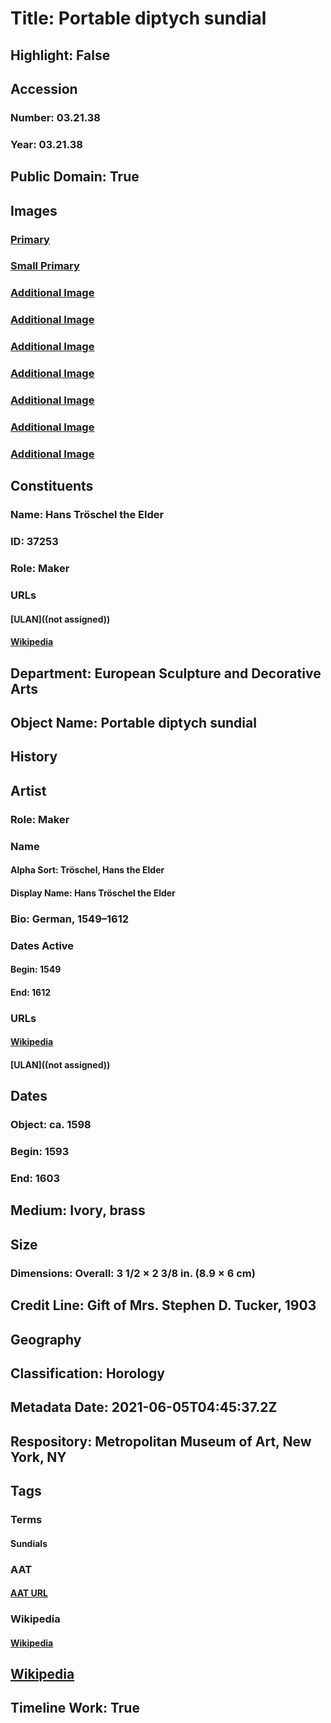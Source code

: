# Title: Portable diptych sundial
## Highlight: False
## Accession
### Number: 03.21.38
### Year: 03.21.38
## Public Domain: True
## Images
### [Primary](https://images.metmuseum.org/CRDImages/es/original/DP102317.jpg)
### [Small Primary](https://images.metmuseum.org/CRDImages/es/web-large/DP102317.jpg)
### [Additional Image](https://images.metmuseum.org/CRDImages/es/original/LC-03_21_38-001.jpg)
### [Additional Image](https://images.metmuseum.org/CRDImages/es/original/LC-03_21_38-002.jpg)
### [Additional Image](https://images.metmuseum.org/CRDImages/es/original/LC-03_21_38-004.jpg)
### [Additional Image](https://images.metmuseum.org/CRDImages/es/original/LC-03_21_38-006.jpg)
### [Additional Image](https://images.metmuseum.org/CRDImages/es/original/LC-03_21_38-003.jpg)
### [Additional Image](https://images.metmuseum.org/CRDImages/es/original/LC-03_21_38-005.jpg)
### [Additional Image](https://images.metmuseum.org/CRDImages/es/original/DP102316.jpg)
## Constituents
### Name: Hans Tröschel the Elder
### ID: 37253
### Role: Maker
### URLs
#### [ULAN]((not assigned))
#### [Wikipedia](https://www.wikidata.org/wiki/Q21855502)
## Department: European Sculpture and Decorative Arts
## Object Name: Portable diptych sundial
## History
## Artist
### Role: Maker
### Name
#### Alpha Sort: Tröschel, Hans the Elder
#### Display Name: Hans Tröschel the Elder
### Bio: German, 1549–1612
### Dates Active
#### Begin: 1549
#### End: 1612
### URLs
#### [Wikipedia](https://www.wikidata.org/wiki/Q21855502)
#### [ULAN]((not assigned))
## Dates
### Object: ca. 1598
### Begin: 1593
### End: 1603
## Medium: Ivory, brass
## Size
### Dimensions: Overall: 3 1/2 × 2 3/8 in. (8.9 × 6 cm)
## Credit Line: Gift of Mrs. Stephen D. Tucker, 1903
## Geography
## Classification: Horology
## Metadata Date: 2021-06-05T04:45:37.2Z
## Respository: Metropolitan Museum of Art, New York, NY
## Tags
### Terms
#### Sundials
### AAT
#### [AAT URL](http://vocab.getty.edu/page/aat/300041614)
### Wikipedia
#### [Wikipedia]()
## [Wikipedia](https://www.wikidata.org/wiki/Q96781682)
## Timeline Work: True